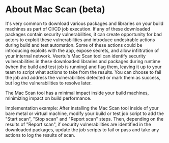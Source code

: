 ---
---

# About Mac Scan (beta)

It's very common to download various packages and libraries on your build machines as part of CI/CD job execution. If any of these downloaded packages contain security vulnerabilities, it can create opportunity for bad actors to exploit these vulnerabilities and introduce undesirable actions during build and test automation. Some of these actions could be introducing exploits with the app, expose secrets, and allow infiltration of your internal network. Veertu's Mac Scan tool can identify security vulnerabilities in these downloaded libraries and packages during runtime (when the build and test job is running) and flag them, leaving it up to your team to script what actions to take from the results. You can choose to fail the job and address the vulnerabilities detected or mark them as success, but log the vulnerabilities to resolve later.

The Mac Scan tool has a minimal impact inside your build machines, minimizing impact on build performance.

Implementation example: After installing the Mac Scan tool inside of your bare metal or virtual machine, modify your build or test job script to add the "Start scan", "Stop scan" and "Report scan" steps. Then, depending on the results of "Report scan", if security vulnerabilities are identified in the downloaded packages, update the job scripts to fail or pass and take any actions to log the results of scan.
